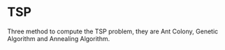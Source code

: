 # TSP
Three method to compute the TSP problem, they are Ant Colony, Genetic Algorithm and  Annealing Algorithm.

